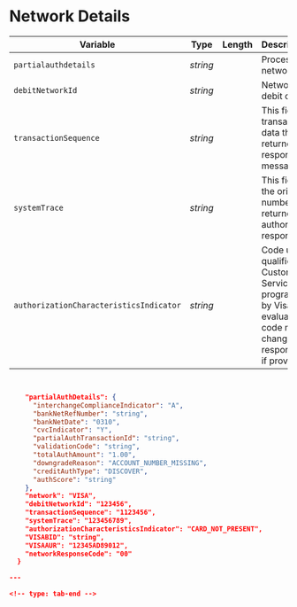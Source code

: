 # Network Details



<!--
type: tab
title: networkdetails
-->

| Variable | Type | Length | Description/Values |
| -------- | -- | ------------ | ------------------ |
| `partialauthdetails` | *string* | | Processing card network. |
| `debitNetworkId` | *string* | | Network ID for the debit component. |
| `transactionSequence`| *string* | | This field contains transaction specific data that may be returned in response messages. |
| `systemTrace`| *string* | | This field contains the original trace number that was returned in an authorization response. |
| `authorizationCharacteristicsIndicator` | *string* | | Code used for qualification in the Custom Payment Service (CPS) program as defined by Visa. Upon evaluation, the code may be changed in the response message if provided by Visa. |

<!--
type: tab
title: JSON Example
-->

```json


    "partialAuthDetails": {
      "interchangeComplianceIndicator": "A",
      "bankNetRefNumber": "string",
      "bankNetDate": "0310",
      "cvcIndicator": "Y",
      "partialAuthTransactionId": "string",
      "validationCode": "string",
      "totalAuthAmount": "1.00",
      "downgradeReason": "ACCOUNT_NUMBER_MISSING",
      "creditAuthType": "DISCOVER",
      "authScore": "string"
    },
    "network": "VISA",
    "debitNetworkId": "123456",
    "transactionSequence": "1123456",
    "systemTrace": "123456789",
    "authorizationCharacteristicsIndicator": "CARD_NOT_PRESENT",
    "VISABID": "string",
    "VISAAUR": "12345AD89012",
    "networkResponseCode": "00"
  }

---

<!-- type: tab-end -->
